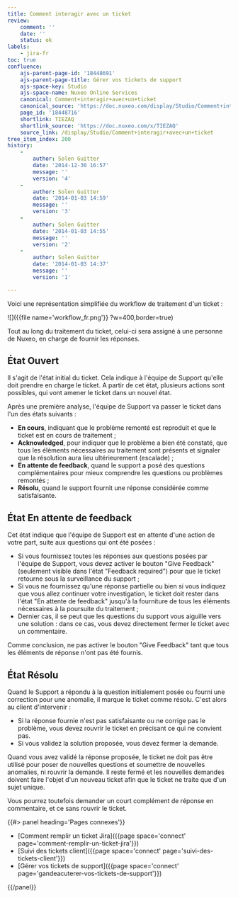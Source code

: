 ```yaml
---
title: Comment interagir avec un ticket
review:
    comment: ''
    date: ''
    status: ok
labels:
    - jira-fr
toc: true
confluence:
    ajs-parent-page-id: '18448691'
    ajs-parent-page-title: Gérer vos tickets de support
    ajs-space-key: Studio
    ajs-space-name: Nuxeo Online Services
    canonical: Comment+interagir+avec+un+ticket
    canonical_source: 'https://doc.nuxeo.com/display/Studio/Comment+interagir+avec+un+ticket'
    page_id: '18448716'
    shortlink: TIEZAQ
    shortlink_source: 'https://doc.nuxeo.com/x/TIEZAQ'
    source_link: /display/Studio/Comment+interagir+avec+un+ticket
tree_item_index: 200
history:
    -
        author: Solen Guitter
        date: '2014-12-30 16:57'
        message: ''
        version: '4'
    -
        author: Solen Guitter
        date: '2014-01-03 14:59'
        message: ''
        version: '3'
    -
        author: Solen Guitter
        date: '2014-01-03 14:55'
        message: ''
        version: '2'
    -
        author: Solen Guitter
        date: '2014-01-03 14:37'
        message: ''
        version: '1'

---
```

Voici une représentation simplifiée du workflow de traitement d'un ticket :

![]({{file name='workflow_fr.png'}} ?w=400,border=true)

Tout au long du traitement du ticket, celui-ci sera assigné à une personne de Nuxeo, en charge de fournir les réponses.

## État Ouvert

Il s'agit de l'état initial du ticket. Cela indique à l'équipe de Support qu'elle doit prendre en charge le ticket. A partir de cet état, plusieurs actions sont possibles, qui vont amener le ticket dans un nouvel état.

Après une première analyse, l'équipe de Support va passer le ticket dans l'un des états suivants :

- **En cours**, indiquant que le problème remonté est reproduit et que le ticket est en cours de traitement ;
- **Acknowledged**, pour indiquer que le problème a bien été constaté, que tous les éléments nécessaires au traitement sont présents et signaler que la résolution aura lieu ultérieurement (escalade) ;
- **En attente de feedback**, quand le support a posé des questions complémentaires pour mieux comprendre les questions ou problèmes remontés ;
- **Résolu**, quand le support fournit une réponse considérée comme satisfaisante.

## État En attente de feedback

Cet état indique que l'équipe de Support est en attente d'une action de votre part, suite aux questions qui ont été posées :

- Si vous fournissez toutes les réponses aux questions posées par l'équipe de Support, vous devez activer le bouton "Give Feedback" (seulement visible dans l'état "Feedback required") pour que le ticket retourne sous la surveillance du support ;
- Si vous ne fournissez qu'une réponse partielle ou bien si vous indiquez que vous allez continuer votre investigation, le ticket doit rester dans l'état "En attente de feedback" jusqu'à la fourniture de tous les éléments nécessaires à la poursuite du traitement ;
- Dernier cas, il se peut que les questions du support vous aiguille vers une solution : dans ce cas, vous devez directement fermer le ticket avec un commentaire.

Comme conclusion, ne pas activer le bouton "Give Feedback" tant que tous les éléments de réponse n'ont pas été fournis.

## État Résolu

Quand le Support a répondu à la question initialement posée ou fourni une correction pour une anomalie, il marque le ticket comme résolu. C'est alors au client d'intervenir :

- Si la réponse fournie n'est pas satisfaisante ou ne corrige pas le problème, vous devez rouvrir le ticket en précisant ce qui ne convient pas.
- Si vous validez la solution proposée, vous devez fermer la demande.

Quand vous avez validé la réponse proposée, le ticket ne doit pas être utilisé pour poser de nouvelles questions et soumettre de nouvelles anomalies, ni rouvrir la demande. Il reste fermé et les nouvelles demandes doivent faire l'objet d'un nouveau ticket afin que le ticket ne traite que d'un sujet unique.

Vous pourrez toutefois demander un court complément de réponse en commentaire, et ce sans rouvrir le ticket.

<div class="row" data-equalizer data-equalize-on="medium"><div class="column medium-6">{{#> panel heading='Pages connexes'}}

- [Comment remplir un ticket Jira]({{page space='connect' page='comment-remplir-un-ticket-jira'}})
- [Suivi des tickets client]({{page space='connect' page='suivi-des-tickets-client'}})
- [Gérer vos tickets de support]({{page space='connect' page='gandeacuterer-vos-tickets-de-support'}})

{{/panel}}</div><div class="column medium-6">

&nbsp;

</div></div>

